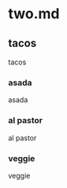 # two.md

<!--
  (Do not remove or edit this comment.)

  This table-of-contents is automatically generated. To generate it, run:
    gulp markdown-toc --fix
-->

## tacos

tacos

### asada

asada

### al pastor

al pastor

### veggie

veggie
